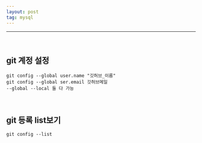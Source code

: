 ```yaml
---
layout: post
tag: mysql
---
```

***
<br>

## git 계정 설정

```
git config --global user.name "깃허브_이름"
git config --global ser.email 깃허브메일
--global --local 둘 다 가능
```
<br>

## git 등록 list보기

```
git config --list
```



